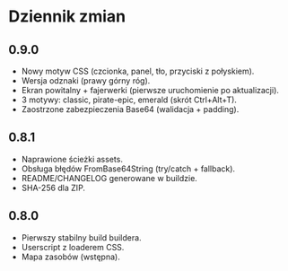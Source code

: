 # Dziennik zmian

## 0.9.0
- Nowy motyw CSS (czcionka, panel, tło, przyciski z połyskiem).
- Wersja odznaki (prawy górny róg).
- Ekran powitalny + fajerwerki (pierwsze uruchomienie po aktualizacji).
- 3 motywy: classic, pirate-epic, emerald (skrót Ctrl+Alt+T).
- Zaostrzone zabezpieczenia Base64 (walidacja + padding).

## 0.8.1
- Naprawione ścieżki assets.
- Obsługa błędów FromBase64String (try/catch + fallback).
- README/CHANGELOG generowane w buildzie.
- SHA-256 dla ZIP.

## 0.8.0
- Pierwszy stabilny build buildera.
- Userscript z loaderem CSS.
- Mapa zasobów (wstępna).